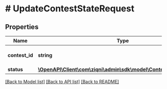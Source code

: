 # # UpdateContestStateRequest

## Properties

Name | Type | Description | Notes
------------ | ------------- | ------------- | -------------
**contest_id** | **string** | A unique identifier of a Contest | [optional]
**status** | [**\OpenAPI\Client\com\ziqni\admin\sdk\model\ContestStateOperations**](ContestStateOperations.md) |  | [optional]

[[Back to Model list]](../../README.md#models) [[Back to API list]](../../README.md#endpoints) [[Back to README]](../../README.md)
